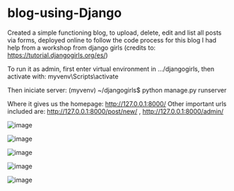 # blog-using-Django

Created a simple functioning blog, to upload, delete, edit and list all posts via forms, deployed online to follow the code process for this blog I had help from a workshop from django girls (credits to: https://tutorial.djangogirls.org/es/)

To run it as admin, first enter virtual environment in .../djangogirls, then activate with: myvenv\Scripts\activate

Then iniciate server: (myvenv) ~/djangogirls$ python manage.py runserver

Where it gives us the homepage: http://127.0.0.1:8000/
Other important urls included are: http://127.0.0.1:8000/post/new/ , http://127.0.0.1:8000/admin/

![image](https://github.com/user-attachments/assets/1b963d20-3480-4574-8cd9-bd40b546c022)

![image](https://github.com/user-attachments/assets/28325fbf-395e-4073-bdd6-c671b1f4bcc2)

![image](https://github.com/user-attachments/assets/8f76c6df-a9ab-41da-97da-85ba462fbca3)

![image](https://github.com/user-attachments/assets/a875e142-9e8d-4f4b-ac3a-e301bb591479)

![image](https://github.com/user-attachments/assets/70083d14-99b2-4f6c-83d6-5d3723b8ce6d)
